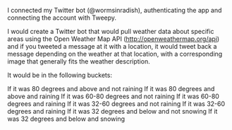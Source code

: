 I connected my Twitter bot (@wormsinradish), authenticating the app and connecting the account with Tweepy.

I would create a Twitter bot that would pull weather data about specific areas using the Open Weather Map API (http://openweathermap.org/api) and if you tweeted a message at it with a location, it would tweet back a message depending on the weather at that location, with a corresponding image that generally fits the weather description.

It would be in the following buckets:

If it was 80 degrees and above and not raining
If it was 80 degrees and above and raining
If it was 60-80 degrees and not raining
If it was 60-80 degrees and raining
If it was 32-60 degrees and not raining
If it was 32-60 degrees and raining
If it was 32 degrees and below and not snowing
If it was 32 degrees and below and snowing
